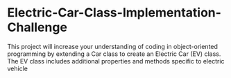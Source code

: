 # Electric-Car-Class-Implementation-Challenge

This project will increase your understanding of coding in object-oriented programming by extending a Car class to create an Electric Car (EV) class. The EV class includes additional properties and methods specific to electric vehicle

